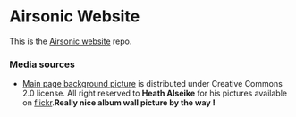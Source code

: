 <!--
# README.md
# airsonic/airsonic
-->
# Airsonic Website

This is the [Airsonic website](https://airsonic.github.io/) repo.


### Media sources

- [Main page background picture](https://airsonic.github.io/img/album-wall.jpg) is distributed under Creative Commons 2.0 license. All right reserved to __Heath Alseike__ for his pictures available on [flickr](https://www.flickr.com/photos/99624358@N00/5506222889/).__Really nice album wall picture by the way !__
